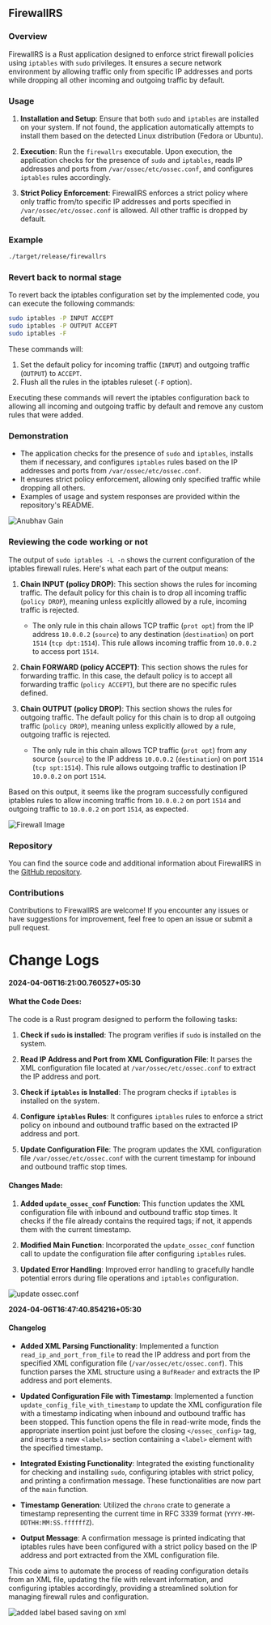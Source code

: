 ## FirewallRS

### Overview

FirewallRS is a Rust application designed to enforce strict firewall policies using `iptables` with `sudo` privileges. It ensures a secure network environment by allowing traffic only from specific IP addresses and ports while dropping all other incoming and outgoing traffic by default.

### Usage

1. **Installation and Setup**: Ensure that both `sudo` and `iptables` are installed on your system. If not found, the application automatically attempts to install them based on the detected Linux distribution (Fedora or Ubuntu).

2. **Execution**: Run the `firewallrs` executable. Upon execution, the application checks for the presence of `sudo` and `iptables`, reads IP addresses and ports from `/var/ossec/etc/ossec.conf`, and configures `iptables` rules accordingly.

3. **Strict Policy Enforcement**: FirewallRS enforces a strict policy where only traffic from/to specific IP addresses and ports specified in `/var/ossec/etc/ossec.conf` is allowed. All other traffic is dropped by default.

### Example

```bash
./target/release/firewallrs
```

### Revert back to normal stage

To revert back the iptables configuration set by the implemented code, you can execute the following commands:

```bash
sudo iptables -P INPUT ACCEPT
sudo iptables -P OUTPUT ACCEPT
sudo iptables -F
```

These commands will:

1. Set the default policy for incoming traffic (`INPUT`) and outgoing traffic (`OUTPUT`) to `ACCEPT`.
2. Flush all the rules in the iptables ruleset (`-F` option).

Executing these commands will revert the iptables configuration back to allowing all incoming and outgoing traffic by default and remove any custom rules that were added.

### Demonstration

- The application checks for the presence of `sudo` and `iptables`, installs them if necessary, and configures `iptables` rules based on the IP addresses and ports from `/var/ossec/etc/ossec.conf`.
- It ensures strict policy enforcement, allowing only specified traffic while dropping all others.
- Examples of usage and system responses are provided within the repository's README.

![Anubhav Gain](assets/demo.png)

### Reviewing the code working or not

The output of `sudo iptables -L -n` shows the current configuration of the iptables firewall rules. Here's what each part of the output means:

1. **Chain INPUT (policy DROP)**: This section shows the rules for incoming traffic. The default policy for this chain is to drop all incoming traffic (`policy DROP`), meaning unless explicitly allowed by a rule, incoming traffic is rejected.

   - The only rule in this chain allows TCP traffic (`prot opt`) from the IP address `10.0.0.2` (`source`) to any destination (`destination`) on port `1514` (`tcp dpt:1514`). This rule allows incoming traffic from `10.0.0.2` to access port `1514`.

2. **Chain FORWARD (policy ACCEPT)**: This section shows the rules for forwarding traffic. In this case, the default policy is to accept all forwarding traffic (`policy ACCEPT`), but there are no specific rules defined.

3. **Chain OUTPUT (policy DROP)**: This section shows the rules for outgoing traffic. The default policy for this chain is to drop all outgoing traffic (`policy DROP`), meaning unless explicitly allowed by a rule, outgoing traffic is rejected.

   - The only rule in this chain allows TCP traffic (`prot opt`) from any source (`source`) to the IP address `10.0.0.2` (`destination`) on port `1514` (`tcp spt:1514`). This rule allows outgoing traffic to destination IP `10.0.0.2` on port `1514`.

Based on this output, it seems like the program successfully configured iptables rules to allow incoming traffic from `10.0.0.2` on port `1514` and outgoing traffic to `10.0.0.2` on port `1514`, as expected.

![Firewall Image](assets/firewall-change.png)

### Repository

You can find the source code and additional information about FirewallRS in the [GitHub repository](https://github.com/mranv/firewallrs).

### Contributions

Contributions to FirewallRS are welcome! If you encounter any issues or have suggestions for improvement, feel free to open an issue or submit a pull request.

# Change Logs

<strong>2024-04-06T16:21:00.760527+05:30</strong>

#### What the Code Does:

The code is a Rust program designed to perform the following tasks:

1. **Check if `sudo` is installed**: The program verifies if `sudo` is installed on the system.

2. **Read IP Address and Port from XML Configuration File**: It parses the XML configuration file located at `/var/ossec/etc/ossec.conf` to extract the IP address and port.

3. **Check if `iptables` is Installed**: The program checks if `iptables` is installed on the system.

4. **Configure `iptables` Rules**: It configures `iptables` rules to enforce a strict policy on inbound and outbound traffic based on the extracted IP address and port.

5. **Update Configuration File**: The program updates the XML configuration file `/var/ossec/etc/ossec.conf` with the current timestamp for inbound and outbound traffic stop times.

#### Changes Made:

1. **Added `update_ossec_conf` Function**: This function updates the XML configuration file with inbound and outbound traffic stop times. It checks if the file already contains the required tags; if not, it appends them with the current timestamp.

2. **Modified Main Function**: Incorporated the `update_ossec_conf` function call to update the configuration file after configuring `iptables` rules.

3. **Updated Error Handling**: Improved error handling to gracefully handle potential errors during file operations and `iptables` configuration.

![update ossec.conf](assets/updateossec.conf.png)

<strong>2024-04-06T16:47:40.854216+05:30</strong>

#### Changelog

- **Added XML Parsing Functionality**: Implemented a function `read_ip_and_port_from_file` to read the IP address and port from the specified XML configuration file (`/var/ossec/etc/ossec.conf`). This function parses the XML structure using a `BufReader` and extracts the IP address and port elements.

- **Updated Configuration File with Timestamp**: Implemented a function `update_config_file_with_timestamp` to update the XML configuration file with a timestamp indicating when inbound and outbound traffic has been stopped. This function opens the file in read-write mode, finds the appropriate insertion point just before the closing `</ossec_config>` tag, and inserts a new `<labels>` section containing a `<label>` element with the specified timestamp.

- **Integrated Existing Functionality**: Integrated the existing functionality for checking and installing `sudo`, configuring iptables with strict policy, and printing a confirmation message. These functionalities are now part of the `main` function.

- **Timestamp Generation**: Utilized the `chrono` crate to generate a timestamp representing the current time in RFC 3339 format (`YYYY-MM-DDTHH:MM:SS.ffffffZ`).

- **Output Message**: A confirmation message is printed indicating that iptables rules have been configured with a strict policy based on the IP address and port extracted from the XML configuration file.

This code aims to automate the process of reading configuration details from an XML file, updating the file with relevant information, and configuring iptables accordingly, providing a streamlined solution for managing firewall rules and configuration.

![added label based saving on xml](assets/label.png)
